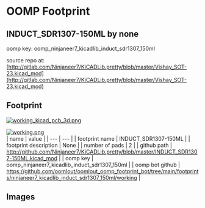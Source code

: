 # OOMP Footprint  
## INDUCT_SDR1307-150ML  by none  
  
oomp key: oomp_ninjaneer7_kicadlib_induct_sdr1307_150ml  
  
source repo at: [http://gitlab.com/Ninjaneer7/KiCADLib.pretty/blob/master/Vishay_SOT-23.kicad_mod](http://gitlab.com/Ninjaneer7/KiCADLib.pretty/blob/master/Vishay_SOT-23.kicad_mod)  
## Footprint  
  
[![working_kicad_pcb_3d.png](working_kicad_pcb_3d_600.png)](working_kicad_pcb_3d.png)  
  
[![working.png](working_600.png)](working.png)  
| name | value | 
| --- | --- | 
| footprint name | INDUCT_SDR1307-150ML | 
| footprint description | None | 
| number of pads | 2 | 
| github path | http://github.com/Ninjaneer7/KiCADLib.pretty/blob/master/INDUCT_SDR1307-150ML.kicad_mod | 
| oomp key | oomp_ninjaneer7_kicadlib_induct_sdr1307_150ml | 
| oomp bot github | https://github.com/oomlout/oomlout_oomp_footprint_bot/tree/main/footprints/ninjaneer7_kicadlib_induct_sdr1307_150ml/working | 
## Images  
